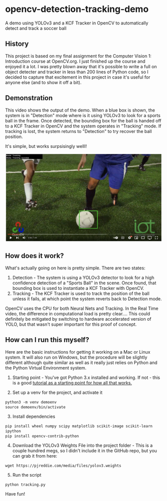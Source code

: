 # opencv-detection-tracking-demo
A demo using YOLOv3 and a KCF Tracker in OpenCV to automatically detect and track a soccer ball

## History
This project is based on my final assignment for the Computer Vision 1: Introduction course at OpenCV.org. I just finished up the course and enjoyed it a lot. I was pretty blown away that it's possible to write a full on object detecter and tracker in less than 200 lines of Python code, so I decided to capture that excitement in this project in case it's useful for anyone else (and to show it off a bit).

## Demonstration
This video shows the output of the demo. When a blue box is shown, the system is in "Detection" mode where is it using YOLOv3 to look for a sports ball in the frame. Once detected, the bounding box for the ball is handed off to a KCF Tracker in OpenCV and the system operates in "Tracking" mode. If tracking is lost, the system returns to "Detection" to try recover the ball position. 

It's simple, but works surpsisingly welll!

[![View on YouTube](https://github.com/iotdesignshop/opencv-detection-tracking-demo/blob/main/opencv-tracking-thumb.png?raw=true)](https://youtu.be/f0gGrJ5QMJE)

## How does it work?
What's actually going on here is pretty simple. There are two states:

1) Detection - The system is using a YOLOv3 detector to look for a high confidence detection of a "Sports Ball" in the scene. Once found, that bounding box is used to instantiate a KCF Tracker with OpenCV.
2) Tracking - The KCF Tracker is used to track the position of the ball unless it fails, at which point the system reverts back to Detection mode.

OpenCV uses the CPU for both Neural Nets and Tracking. In the Real Time video, the difference in computational load is pretty clear.... This could definitely be mitigated by switching to hardware accelerated version of YOLO, but that wasn't super important for this proof of concept.

## How can I run this myself?

Here are the basic instructions for getting it working on a Mac or Linux system. It will also run on Windows, but the procedure will be slightly different although quite similar as well as it really just relies on Python and the Python Virtual Environment system.

1) Starting point - You've got Python 3.x installed and working. If not - this is a good [tutorial as a starting point for how all that works.](https://realpython.com/python-virtual-environments-a-primer/)

2) Set up a venv for the project, and activate it
```
python3 -m venv demoenv
source demoenv/bin/activate
```

3) Install dependencies
```
pip install wheel numpy scipy matplotlib scikit-image scikit-learn ipython
pip install opencv-contrib-python
```

4) Download the YOLOv3 Weights File into the project folder - This is a couple hundred megs, so I didn't include it in the GitHub repo, but you can grab it from here:
```
wget https://pjreddie.com/media/files/yolov3.weights
```

5) Run the script
```
python tracking.py
```

Have fun!
